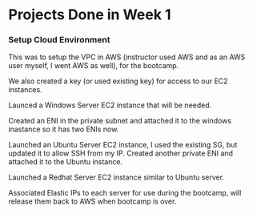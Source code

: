 # Projects Done in Week 1


### Setup Cloud Environment
This was to setup the VPC in AWS (instructor used AWS and as an AWS user myself, I went AWS as well), for the bootcamp.

We also created a key (or used existing key) for access to our EC2 instances.

Launced a Windows Server EC2 instance that will be needed.

Created an ENI in the private subnet and attached it to the windows inastance so it has two ENIs now.

Launched an Ubuntu Server EC2 instance, I used the existing SG, but updated it to allow SSH from my IP. Created another private ENI and attached it to the Ubuntu instance.

Launched a Redhat Server EC2 instance similar to Ubuntu server.

Associated Elastic IPs to each server for use during the bootcamp, will release them back to AWS when bootcamp is over.